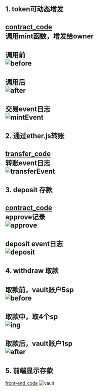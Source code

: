 
## 1. token可动态增发 
[contract_code](../project_code/contracts/shenstone.sol)  
调用mint函数，增发给owner  
---
调用前  
![before](./images/before.png)
---
调用后  
![after](./images/after.png)
---
交易event日志   
![mintEvent](./images/mintEvent.png)
---
## 2. 通过ether.js转账  
[transfer_code](../project_code/scripts/transfer.js)  
转账event日志  
![transferEvent](./images/transfer.png)
---
## 3. deposit 存款    
[contract_code](../project_code/contracts/vault.sol)  
approve记录  
![approve](./images/approve.png)
---
deposit event日志  
![deposit](./images/depositEvent.png)
---

## 4. withdraw 取款 
取款前，vault账户5sp  
![before](./images/withBefore.png)
---
取款中，取4个sp  
![ing](./images/4.png)
---
取款后，vault账户1sp  
![after](./images/withAfter.png)
---
## 5. 前端显示存款  
[front-end_code](../project_code/vue_project/components/erc20.vue)
![vault](./images/vault.png)

